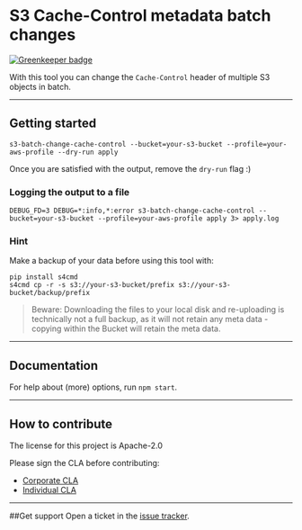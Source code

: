 # S3 Cache-Control metadata batch changes

[![Greenkeeper badge](https://badges.greenkeeper.io/joscha/s3-batch-change-cache-control.svg)](https://greenkeeper.io/)

With this tool you can change the `Cache-Control` header of multiple S3 objects in batch.

***
## Getting started

```console
s3-batch-change-cache-control --bucket=your-s3-bucket --profile=your-aws-profile --dry-run apply
```

Once you are satisfied with the output, remove the `dry-run` flag :)

### Logging the output to a file
```console
DEBUG_FD=3 DEBUG=*:info,*:error s3-batch-change-cache-control --bucket=your-s3-bucket --profile=your-aws-profile apply 3> apply.log
```

### Hint
Make a backup of your data before using this tool with:

```console
pip install s4cmd
s4cmd cp -r -s s3://your-s3-bucket/prefix s3://your-s3-bucket/backup/prefix
```

> Beware: Downloading the files to your local disk and re-uploading is technically not a full backup, as it will not retain any meta data - copying within the Bucket will retain the meta data.

***
## Documentation
For help about (more) options, run `npm start`.

***
## How to contribute
The license for this project is Apache-2.0

Please sign the CLA before contributing:

* [Corporate CLA](https://na2.docusign.net/Member/PowerFormSigning.aspx?PowerFormId=e1c17c66-ca4d-4aab-a953-2c231af4a20b)
* [Individual CLA](https://na2.docusign.net/Member/PowerFormSigning.aspx?PowerFormId=3f94fbdc-2fbe-46ac-b14c-5d152700ae5d)

***
##Get support
Open a ticket in the [issue tracker](https://bitbucket.org/atlassian/s3-batch-change-cache-control/issues).
